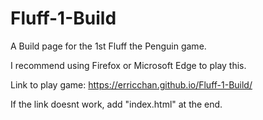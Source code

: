 # Fluff-1-Build
A Build page for the 1st Fluff the Penguin game.

I recommend using Firefox or Microsoft Edge to play this.

Link to play game: https://erricchan.github.io/Fluff-1-Build/

If the link doesnt work, add "index.html" at the end.
